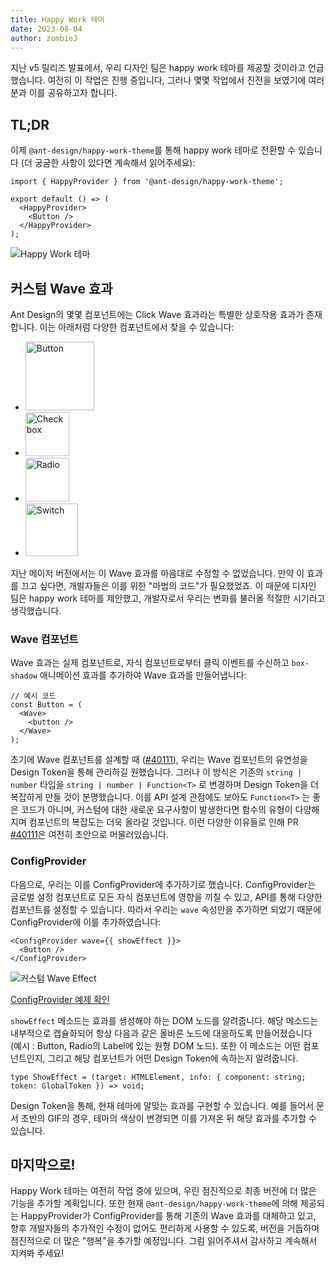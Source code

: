 ```yaml
---
title: Happy Work 테마
date: 2023-08-04
author: zombieJ
---
```


<!-- Release = 릴리스 (한국어 내에서 발음 그대로 음차하여 사용하는 경우가 더 많다고 판단됨) -->

지난 v5 릴리즈 발표에서, 우리 디자인 팀은 happy work 테마를 제공할 것이라고 언급했습니다. 여전히 이 작업은 진행 중입니다, 그러나 몇몇 작업에서 진전을 보였기에 여러분과 이를 공유하고자 합니다.

## TL;DR

<!-- 실제로는 Theme Effect (테마라고 번역하는 것이 더 와닿을 것이라고 생각하여 이렇게 번역함) -->

이제 `@ant-design/happy-work-theme`를 통해 happy work 테마로 전환할 수 있습니다 (더 궁굼한 사항이 있다면 계속해서 읽어주세요):

```tsx
import { HappyProvider } from '@ant-design/happy-work-theme';

export default () => (
  <HappyProvider>
    <Button />
  </HappyProvider>
);
```

![Happy Work 테마](https://github.com/react-component/picker/assets/5378891/3c54ef05-5448-4619-b492-b5328c032c52)

<!-- Customize를 어떻게 번역할 것인가 (사용자 정의? 커스텀? ) -->

## 커스텀 Wave 효과

<!-- 클릭 Wave ? Click Wave 효과 ??? 하나의 고유 명사? 같은 거라고 생각해서 Click Wave로 번역함 -->
<!-- 또한 아래와 같이 다양한 컴포넌트에서 .. 라는 표현은 없으나 실제 의미를 더욱 강조하기 위해서 해당 표현을 사용하였음 -->

Ant Design의 몇몇 컴포넌트에는 Click Wave 효과라는 특별한 상호작용 효과가 존재합니다. 이는 아래처럼 다양한 컴포넌트에서 찾을 수 있습니다:

- <img alt="Button" height="110" src="https://github.com/react-component/picker/assets/5378891/60aaad50-cfd5-4c1f-b91f-0be217877f3f" />
- <img alt="Checkbox" height="70" src="https://github.com/react-component/picker/assets/5378891/f7d64d64-29db-4c9c-a0d6-de8b36a31d48" />
- <img alt="Radio" height="70" src="https://github.com/react-component/picker/assets/5378891/9f4edaa8-26f7-468c-bcf3-1ce80163bf0e" />
- <img alt="Switch" height="84" src="https://github.com/react-component/picker/assets/5378891/16abcee6-32d0-4075-bc4c-440d8aade067" />

지난 메이저 버전에서는 이 Wave 효과를 마음대로 수정할 수 없었습니다. 만약 이 효과를 끄고 싶다면, 개발자들은 이를 위한 "마법의 코드"가 필요했었죠. 이 때문에 디자인 팀은 happy work 테마를 제안했고, 개발자로서 우리는 변화를 불러올 적절한 시기라고 생각했습니다.

### Wave 컴포넌트

<!-- 실제 문장의 구조와는 다르지만, 이해의 편의성과 문맥을 살리기 위하여 문장의 구조를 조금 다르게 번역하였음. -->

Wave 효과는 실제 컴포넌트로, 자식 컴포넌트로부터 클릭 이벤트를 수신하고 `box-shadow` 애니메이션 효과를 추가하여 Wave 효과를 만들어냅니다:

```tsx
// 예시 코드
const Button = (
  <Wave>
    <button />
  </Wave>
);
```

<!-- Design Token을 번역할 것인가? -->
<!-- 의미를 더 살리기 위해서 표현과 문장 구조를 변경함 (이해를 돕기 위해서 생략된 단어를 다시 추가했다) -->
<!-- Wave Customization Ability를 Wave 컴포넌트의 유연성으로 번역하였음 (괜찮은걸까?) -->

초기에 Wave 컴포넌트를 설계할 때 ([#40111](https://github.com/ant-design/ant-design/pull/40111)), 우리는 Wave 컴포넌트의 유연성을 Design Token을 통해 관리하길 원했습니다. 그러나 이 방식은 기존의 `string | number` 타입을 `string | number | Function<T>` 로 변경하며 Design Token을 더 복잡하게 만들 것이 분명했습니다. 이를 API 설계 관점에도 보아도 `Function<T>` 는 좋은 코드가 아니며, 커스텀에 대한 새로운 요구사항이 발생한다면 함수의 유형이 다양해지며 컴포넌트의 복잡도는 더욱 올라갈 것입니다. 이런 다양한 이유들로 인해 PR [#40111](https://github.com/ant-design/ant-design/pull/40111)은 여전히 초안으로 머물러있습니다.

### ConfigProvider

<!-- 표현을 너무 축약했다고 생각해서, 문장을 추가적으로 넣었다. -->

다음으로, 우리는 이를 ConfigProvider에 추가하기로 했습니다. ConfigProvider는 글로벌 설정 컴포넌트로 모든 자식 컴포넌트에 영향을 끼칠 수 있고, API를 통해 다양한 컴포넌트를 설정할 수 있습니다. 따라서 우리는 `wave` 속성만을 추가하면 되었기 때문에 ConfigProvider에 이를 추가하였습니다:

```tsx
<ConfigProvider wave={{ showEffect }}>
  <Button />
</ConfigProvider>
```

![커스텀 Wave Effect](https://github.com/react-component/picker/assets/5378891/425094d8-8767-4a53-85fb-5b13b888f2c4)

[ConfigProvider 예제 확인](/components/config-provider#config-provider-demo-wave)

`showEffect` 메소드는 효과를 생성해야 하는 DOM 노드를 알려줍니다. 해당 메소드는 내부적으로 캡슐화되어 항상 다음과 같은 올바른 노드에 대응하도록 만들어졌습니다 (예시 : Button, Radio의 Label에 있는 원형 DOM 노드). 또한 이 메소드는 어떤 컴포넌트인지, 그리고 해당 컴포넌트가 어떤 Design Token에 속하는지 알려줍니다.

```tsx
type ShowEffect = (target: HTMLElement, info: { component: string; token: GlobalToken }) => void;
```

Design Token을 통해, 현재 테마에 알맞는 효과를 구현할 수 있습니다. 예를 들어서 문서 초반의 GIF의 경우, 테마의 색상이 변경되면 이를 가져온 뒤 해당 효과를 추가할 수 있습니다.

## 마지막으로!

Happy Work 테마는 여전히 작업 중에 있으며, 우린 점진적으로 최종 버전에 더 많은 기능을 추가할 계획입니다. 또한 현재 `@ant-design/happy-work-theme`에 의해 제공되는 HappyProvider가 ConfigProvider를 통해 기존의 Wave 효과를 대체하고 있고, 향후 개발자들의 추가적인 수정이 없어도 편리하게 사용할 수 있도록, 버전을 거듭하며 점진적으로 더 많은 "행복"을 추가할 예정입니다. 그럼 읽어주셔서 감사하고 계속해서 지켜봐 주세요!
